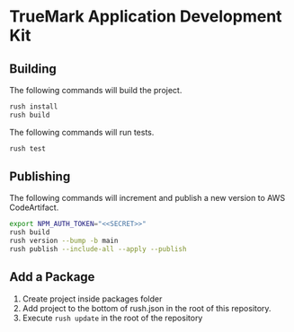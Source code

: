 # TrueMark Application Development Kit

## Building

The following commands will build the project.

```bash
rush install
rush build
```

The following commands will run tests.

```bash
rush test
```

## Publishing
The following commands will increment and publish a new version to
AWS CodeArtifact.

```bash
export NPM_AUTH_TOKEN="<<SECRET>>"
rush build
rush version --bump -b main
rush publish --include-all --apply --publish
```

## Add a Package

1. Create project inside packages folder
2. Add project to the bottom of rush.json in the root of this repository.
3. Execute ```rush update``` in the root of the repository
